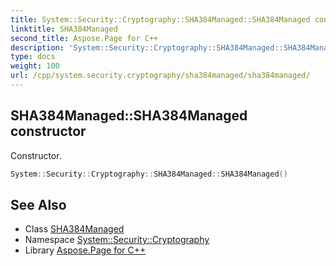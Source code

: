 ```yaml
---
title: System::Security::Cryptography::SHA384Managed::SHA384Managed constructor
linktitle: SHA384Managed
second_title: Aspose.Page for C++
description: 'System::Security::Cryptography::SHA384Managed::SHA384Managed constructor. Constructor in C++.'
type: docs
weight: 100
url: /cpp/system.security.cryptography/sha384managed/sha384managed/
---
```

## SHA384Managed::SHA384Managed constructor


Constructor.

```cpp
System::Security::Cryptography::SHA384Managed::SHA384Managed()
```

## See Also

* Class [SHA384Managed](../)
* Namespace [System::Security::Cryptography](../../)
* Library [Aspose.Page for C++](../../../)
